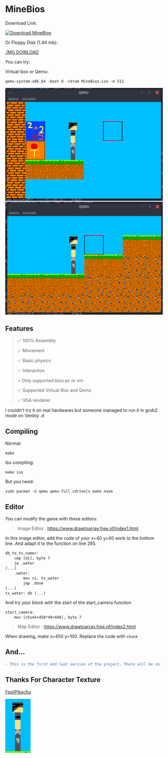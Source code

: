 # MineBios
Download Link: 

[![Download MineBios](https://a.fsdn.com/con/app/sf-download-button)](https://sourceforge.net/projects/minebios/files/latest/download)

Or Floppy Disk (1.44 mb):

[.İMG DOWLOAD](https://github.com/cppsever/MineBios/raw/main/MineBios.img)

You can try:

Virtual-box or Qemu:

```
qemu-system-x86_64 -boot d -cdrom MineBios.iso -m 512
```

![png](https://github.com/cppsever/MineBios/blob/main/photo/1.png)
![png](https://github.com/cppsever/MineBios/blob/main/photo/2.png)

## Features
> ✅ 100% Assembly
> 
> ✅ Movement
> 
> ✅ Basic physics
> 
> ✅ Interaction
> 
> ~ Only supported bios pc or vm
>
> ✅ Supported Virtual-Box and Qemu
>
> ✅ VGA renderer 

I couldn't try it on real hardwares but someone managed to run it in grub2 mode on Ventoy .d

## Compiling

Normal:

```
make
```

Iso compiling:

```
make iso
```

But you need:

```
sudo pacman -S qemu qemu-full cdrtools make nasm
```

## Editor

You can modify the game with these editors:

> Image Editor : https://www.drawtoarray.free.nf/index1.html

In this image editor, add the code of your x=40 y=40 work to the bottom line. And adapt it to the function on line 285.

```
db_to_tx_namer:
    cmp [di], byte 7
    je .water
(...)
    .water:
        mov si, tx_water
        jmp .done
(...)
tx_water: db (...)
```

And try your block with the start of the start_camera function

```
start_camera:
    mov [chunk+450*49+448], byte 7
```


> Map Editor : https://www.drawtoarray.free.nf/index2.html

When drawing, make x=450 y=100. Replace the code with `chunk`

## And...

```diff
- This is the first and last version of the project. There will be no further updates. :(
```

## Thanks For Character Texture

[FesliPikachu](https://github.com/FesliPikachu)

![png](https://github.com/cppsever/MineBios/blob/main/photo/3.png)
